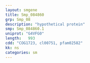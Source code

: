 ```yaml
---
layout: smgene
title: Smp_084860
grp: Smp_08
description: "hypothetical protein"
smp: Smp_084860.1
uniprot: "G4VFG0"
length:   993
cdd: "COG1723, cl00751, pfam02582"
kk: ns
categories: sm
---
```

